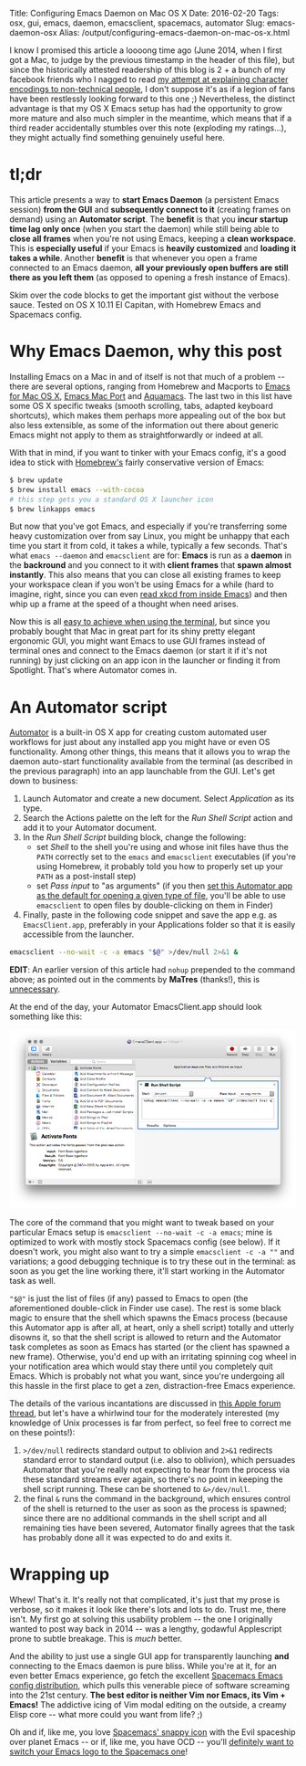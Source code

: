 Title: Configuring Emacs Daemon on Mac OS X
Date: 2016-02-20
Tags: osx, gui, emacs, daemon, emacsclient, spacemacs, automator
Slug: emacs-daemon-osx
Alias: /output/configuring-emacs-daemon-on-mac-os-x.html

I know I promised this article a loooong time ago (June 2014, when I first got a
Mac, to judge by the previous timestamp in the header of this file), but since
the historically attested readership of this blog is 2 + a bunch of my facebook
friends who I nagged to read
[my attempt at explaining character encodings to non-technical people]({filename}/ling/unicode.md),
I don't suppose it's as if a legion of fans have been restlessly looking forward
to this one ;) Nevertheless, the distinct advantage is that my OS X Emacs setup
has had the opportunity to grow more mature and also much simpler in the
meantime, which means that if a third reader accidentally stumbles over this
note (exploding my ratings...), they might actually find something genuinely
useful here.

# tl;dr

This article presents a way to **start Emacs Daemon** (a persistent Emacs
session) **from the GUI** and **subsequently connect to it** (creating frames on
demand) using an **Automator script**. The **benefit** is that you **incur
startup time lag only once** (when you start the daemon) while still being able
to **close all frames** when you're not using Emacs, keeping a **clean
workspace**. This is **especially useful** if your Emacs is **heavily
customized** and **loading it takes a while**. Another **benefit** is that
whenever you open a frame connected to an Emacs daemon, **all your previously
open buffers are still there as you left them** (as opposed to opening a fresh
instance of Emacs).

Skim over the code blocks to get the
important gist without the verbose sauce. Tested on OS X 10.11 El Capitan, with
Homebrew Emacs and Spacemacs config.

# Why Emacs Daemon, why this post

Installing Emacs on a Mac in and of itself is not that much of a problem --
there are several options, ranging from Homebrew and Macports to
[Emacs for Mac OS X](http://emacsformacosx.com/),
[Emacs Mac Port](https://github.com/railwaycat/emacs-mac-port) and
[Aquamacs](http://aquamacs.org/). The last two in this list have some OS X
specific tweaks (smooth scrolling, tabs, adapted keyboard shortcuts), which
makes them perhaps more appealing out of the box but also less extensible, as
some of the information out there about generic Emacs might not apply to them as
straightforwardly or indeed at all.

With that in mind, if you want to tinker with your Emacs config, it's a good
idea to stick with [Homebrew's](http://brew.sh/) fairly conservative version of
Emacs:

```sh
$ brew update
$ brew install emacs --with-cocoa
# this step gets you a standard OS X launcher icon
$ brew linkapps emacs
```

But now that you've got Emacs, and especially if you're transferring some heavy
customization over from say Linux, you might be unhappy that each time you start
it from cold, it takes a while, typically a few seconds. That's what `emacs
--daemon` and `emacsclient` are for: **Emacs** is run as a **daemon** in the
**backround** and you connect to it with **client frames** that **spawn almost
instantly**. This also means that you can close all existing frames to keep your
workspace clean if you won't be using Emacs for a while (hard to imagine, right,
since you can even
[read xkcd from inside Emacs](https://github.com/vibhavp/emacs-xkcd)) and then
whip up a frame at the speed of a thought when need arises.

Now this is all
[easy to achieve when using the terminal](http://stackoverflow.com/a/5578718/1826241),
but since you probably bought that Mac in great part for its shiny pretty
elegant ergonomic GUI, you might want Emacs to use GUI frames instead of
terminal ones and connect to the Emacs daemon (or start it if it's not running)
by just clicking on an app icon in the launcher or finding it from Spotlight.
That's where Automator comes in.

# An Automator script

[Automator](http://www.macosxautomation.com/automator/) is a built-in OS X app
for creating custom automated user workflows for just about any installed app
you might have or even OS functionality. Among other things, this means that it
allows you to wrap the daemon auto-start functionality available from the
terminal (as described in the previous paragraph) into an app launchable from
the GUI. Let's get down to business:

1. Launch Automator and create a new document. Select *Application* as its type.
2. Search the Actions palette on the left for the *Run Shell Script* action and
   add it to your Automator document.
3. In the *Run Shell Script* building block, change the following:
    - set *Shell* to the shell you're using and whose init files have thus the
      `PATH` correctly set to the `emacs` and `emacsclient` executables (if
      you're using Homebrew, it probably told you how to properly set up your
      `PATH` as a post-install step)
    - set *Pass input* to "as arguments" (if you then
      [set this Automator app as the default for opening a given type of file](http://osxdaily.com/2013/08/08/change-default-application-open-files-mac-os-x/),
      you'll be able to use `emacsclient` to open files by double-clicking on them
      in Finder)
4. Finally, paste in the following code snippet and save the app e.g. as
   `EmacsClient.app`, preferably in your Applications folder so that it is
   easily accessible from the launcher.

```sh
emacsclient --no-wait -c -a emacs "$@" >/dev/null 2>&1 &
```

**EDIT**: An earlier version of this article had `nohup` prepended to the
command above; as pointed out in the comments by **MaTres** (thanks!), this is
[unnecessary](https://developer.apple.com/library/mac/technotes/tn2065/_index.html).

At the end of the day, your Automator EmacsClient.app should look something like
this:

<img alt="EmacsClient.app" src="images/emacsclientapp.png" style="max-width: 100%;">

The core of the command that you might want to tweak based on your particular
Emacs setup is `emacsclient --no-wait -c -a emacs`; mine is optimized to work
with mostly stock Spacemacs config (see below). If it doesn't work, you might
also want to try a simple `emacsclient -c -a ""` and variations; a good
debugging technique is to try these out in the terminal: as soon as you get the
line working there, it'll start working in the Automator task as well.

`"$@"` is just the list of files (if any) passed to Emacs to open (the
aforementioned double-click in Finder use case). The rest is some black magic to
ensure that the shell which spawns the Emacs process (because this Automator app
is after all, at heart, only a shell script) totally and utterly disowns it, so
that the shell script is allowed to return and the Automator task completes as
soon as Emacs has started (or the client has spawned a new frame). Otherwise,
you'd end up with an irritating spinning cog wheel in your notification area
which would stay there until you completely quit Emacs. Which is probably not
what you want, since you're undergoing all this hassle in the first place to get
a zen, distraction-free Emacs experience.

The details of the various incantations are discussed in
[this Apple forum thread](https://discussions.apple.com/thread/6474971?start=0&tstart=0),
but let's have a whirlwind tour for the moderately interested (my knowledge of
Unix processes is far from perfect, so feel free to correct me on these points!):

1. `>/dev/null` redirects standard output to oblivion and `2>&1` redirects
   standard error to standard output (i.e. also to oblivion), which persuades
   Automator that you're really not expecting to hear from the process via these
   standard streams ever again, so there's no point in keeping the shell script
   running. These can be shortened to `&>/dev/null`.
2. the final `&` runs the command in the background, which ensures control of
   the shell is returned to the user as soon as the process is spawned; since
   there are no additional commands in the shell script and all remaining ties
   have been severed, Automator finally agrees that the task has probably done
   all it was expected to do and exits it.

# Wrapping up

Whew! That's it. It's really not that complicated, it's just that my prose is
verbose, so it makes it look like there's lots and lots to do. Trust me, there
isn't. My first go at solving this usability problem -- the one I originally
wanted to post way back in 2014 -- was a lengthy, godawful Applescript prone to
subtle breakage. This is *much* better.

And the ability to just use a single GUI app for transparently launching **and**
connecting to the Emacs daemon is pure bliss. While you're at it, for an even
better Emacs experience, go fetch the excellent
[Spacemacs Emacs config distribution](http://spacemacs.org), which pulls this
venerable piece of software screaming into the 21st century. **The best editor
is neither Vim nor Emacs, its Vim + Emacs!** The addictive icing of Vim modal
editing on the outside, a creamy Elisp core -- what more could you want from
life? ;)

Oh and if, like me, you love
[Spacemacs' snappy icon](https://github.com/nashamri/spacemacs-logo) with the
Evil spaceship over planet Emacs -- or if, like me, you have OCD -- you'll
[definitely want to switch your Emacs logo to the Spacemacs one](http://www.macworld.co.uk/how-to/mac-software/how-change-os-x-yosemites-icons-3597494/)!
